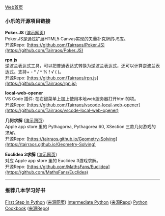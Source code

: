 [Web首页](https://tairraos.github.io/)

### 小乐的开源项目链接

  **Poker.JS** ([演示网页](https://tairraos.github.io/Poker.JS/))  
  Poker.JS是通过扩展HTML5 Canvas实现的矢量扑克牌的JS库。  
  开源Repo: [https://github.com/Tairraos/Poker.JS](https://github.com/Tairraos/Poker.JS)  
  
  **rpn.js**    
  逆波兰表达式工具，可以把普通表达式转换为逆波兰表达式，还可以计算逆波兰表达式。支持+ - * / ^ % ! √ ( )。  
  开源Repo:  [https://github.com/Tairraos/rpn.js](https://github.com/Tairraos/rpn.js)  
  
  
  **local-web-opener**  
  VS Code 插件: 在右键菜单上加上使用本地web服务器打开html的项。    
  开源Repo: [https://github.com/Tairraos/vscode-local-web-opener](https://github.com/Tairraos/vscode-local-web-opener)  
  
  **几何求解** ([演示网页](https://tairraos.github.io/Poker.JS/))  
  Apple app store 里的 Pythagorea, Pythagorea 60, XSection 三款几何游戏的求解。  
  开源Repo: [https://tairraos.github.io/Geometry-Solving](https://tairraos.github.io/Geometry-Solving)  
  
  **Euclidea 3求解** ([演示网页](https://mathsfans.github.io/Euclidea/))  
  对应 Apple app store 里的 Euclidea 3游戏求解。  
  开源Repo: [https://github.com/MathsFans/Euclidea](https://github.com/MathsFans/Euclidea)  
  
* * *  
  
### 推荐几本学习好书  
  
[First Step In Python](https://tairraos.github.io//FirstStepInPython) ([来源网页](http://www.runoob.com/manual/pythontutorial3/docs/html/index.html))
[Intermediate Python](https://tairraos.github.io//IntermediatePython) ([来源Repo](https://github.com/eastlakeside/interpy-zh))
[Python Cookbook](https://tairraos.github.io//PythonCookBook) ([来源Repo](https://github.com/yidao620c/python3-cookbook))  
